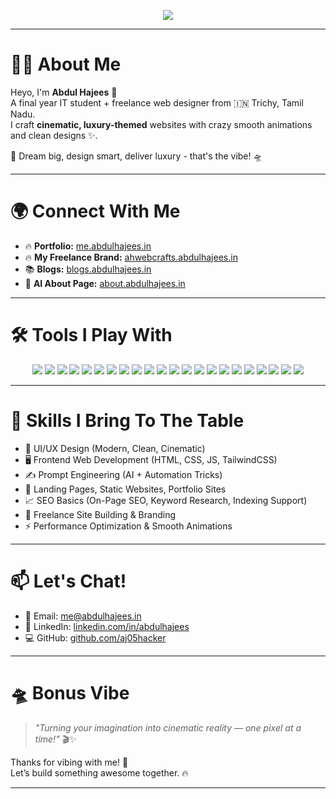 <!-- Banner / GIF header -->
<p align="center">
  <img src="https://readme-typing-svg.herokuapp.com?font=Fira+Code&size=25&duration=3000&pause=1000&color=F7F7F7&center=true&vCenter=true&width=440&lines=Vanakkam%2C+I'm+Ajiii+%F0%9F%91%8B;Final+Year+IT+Student+%F0%9F%92%BB;Designer+%2B+Prompt+Engineer+%F0%9F%92%8E;Freelancer+%7C+Tech+Explorer+%F0%9F%9A%80" />
</p>

---

# 🧑‍💻 About Me
Heyo, I'm **Abdul Hajees** 👋  
A final year IT student + freelance web designer from 🇮🇳 Trichy, Tamil Nadu.  
I craft **cinematic, luxury-themed** websites with crazy smooth animations and clean designs ✨.  
  
🚀 Dream big, design smart, deliver luxury - that's the vibe! 🛸

---

# 🌍 Connect With Me

- 🔥 **Portfolio:** [me.abdulhajees.in](https://me.abdulhajees.in)
- 🔥 **My Freelance Brand:** [ahwebcrafts.abdulhajees.in](https://ahwebcrafts.abdulhajees.in)
- 📚 **Blogs:** [blogs.abdulhajees.in](https://blogs.abdulhajees.in)
- 🤖 **AI About Page:** [about.abdulhajees.in](https://about.abdulhajees.in)

---

# 🛠️ Tools I Play With

<div align="center">

<div align="center">

<!-- Core Web Tech -->
<img src="https://img.shields.io/badge/-HTML5-E34F26?style=for-the-badge&logo=html5&logoColor=white"/>
<img src="https://img.shields.io/badge/-CSS3-1572B6?style=for-the-badge&logo=css3"/>
<img src="https://img.shields.io/badge/-JavaScript-F7DF1E?style=for-the-badge&logo=javascript&logoColor=black"/>
<img src="https://img.shields.io/badge/-TailwindCSS-38B2AC?style=for-the-badge&logo=tailwind-css&logoColor=white"/>

<!-- Tools -->
<img src="https://img.shields.io/badge/-Figma-FF7262?style=for-the-badge&logo=figma&logoColor=white"/>
<img src="https://img.shields.io/badge/-Canva-00C4CC?style=for-the-badge&logo=canva&logoColor=white"/>
<img src="https://img.shields.io/badge/-VSCode-007ACC?style=for-the-badge&logo=visualstudiocode&logoColor=white"/>
<img src="https://img.shields.io/badge/-GitHub-181717?style=for-the-badge&logo=github&logoColor=white"/>
<img src="https://img.shields.io/badge/-FormSubmit-00BFA6?style=for-the-badge&logo=maildotru&logoColor=white"/>

<!-- Programming & Backend -->
<img src="https://img.shields.io/badge/-Python-3776AB?style=for-the-badge&logo=python&logoColor=white"/>
<img src="https://img.shields.io/badge/-Markdown-000000?style=for-the-badge&logo=markdown&logoColor=white"/>

<!-- SEO & Search Console -->
<img src="https://img.shields.io/badge/-Google%20Search%20Console-4285F4?style=for-the-badge&logo=google&logoColor=white"/>
<img src="https://img.shields.io/badge/-Google%20Analytics-F9AB00?style=for-the-badge&logo=googleanalytics&logoColor=white"/>
<img src="https://img.shields.io/badge/-Bing%20Webmaster-008373?style=for-the-badge&logo=bing&logoColor=white"/>

<!-- OS & Terminal Stuff -->
<img src="https://img.shields.io/badge/-Linux-FCC624?style=for-the-badge&logo=linux&logoColor=black"/>
<img src="https://img.shields.io/badge/-Ubuntu-E95420?style=for-the-badge&logo=ubuntu&logoColor=white"/>
<img src="https://img.shields.io/badge/-Kali%20Linux-557C94?style=for-the-badge&logo=kalilinux&logoColor=white"/>
<img src="https://img.shields.io/badge/-ZSH-89e051?style=for-the-badge&logo=gnu-bash&logoColor=white"/>

<!-- AI & LLM Tools -->
<img src="https://img.shields.io/badge/-ChatGPT-10a37f?style=for-the-badge&logo=openai&logoColor=white"/>
<img src="https://img.shields.io/badge/-Prompt%20Engineering-5E17EB?style=for-the-badge&logo=fastapi&logoColor=white"/>
<img src="https://img.shields.io/badge/-Gemini-8B3DFF?style=for-the-badge&logo=google&logoColor=white"/>
<img src="https://img.shields.io/badge/-Claude-121212?style=for-the-badge&logo=anthropic&logoColor=white"/>

</div>


</div>

---

# 💬 Skills I Bring To The Table

- 🎨 UI/UX Design (Modern, Clean, Cinematic)
- 🖥️ Frontend Web Development (HTML, CSS, JS, TailwindCSS)
- ✍️ Prompt Engineering (AI + Automation Tricks)
- 🚀 Landing Pages, Static Websites, Portfolio Sites
- 📈 SEO Basics (On-Page SEO, Keyword Research, Indexing Support)
- 🎯 Freelance Site Building & Branding
- ⚡ Performance Optimization & Smooth Animations

---

# 📫 Let's Chat!

- 📧 Email: [me@abdulhajees.in](mailto:me@abdulhajees.in)
- 💼 LinkedIn: [linkedin.com/in/abdulhajees](https://linkedin.com/in/abdulhajees)
- 💻 GitHub: [github.com/aj05hacker](https://github.com/aj05hacker)

---

# 🛸 Bonus Vibe

> *"Turning your imagination into cinematic reality — one pixel at a time!"* 🎬✨  

Thanks for vibing with me! 🚀  
Let’s build something awesome together. 🔥

---

